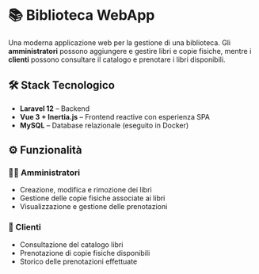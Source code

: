 # 📚 Biblioteca WebApp

Una moderna applicazione web per la gestione di una biblioteca. Gli **amministratori** possono aggiungere e gestire libri e copie fisiche, mentre i **clienti** possono consultare il catalogo e prenotare i libri disponibili.

## 🛠️ Stack Tecnologico

- **Laravel 12** – Backend
- **Vue 3 + Inertia.js** – Frontend reactive con esperienza SPA
- **MySQL** – Database relazionale (eseguito in Docker)

## ⚙️ Funzionalità

### 👩‍💼 Amministratori
- Creazione, modifica e rimozione dei libri
- Gestione delle copie fisiche associate ai libri
- Visualizzazione e gestione delle prenotazioni

### 👤 Clienti
- Consultazione del catalogo libri
- Prenotazione di copie fisiche disponibili
- Storico delle prenotazioni effettuate
